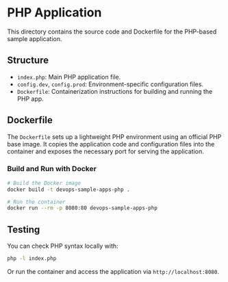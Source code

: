 # PHP Application

This directory contains the source code and Dockerfile for the PHP-based sample application.

## Structure
- `index.php`: Main PHP application file.
- `config.dev`, `config.prod`: Environment-specific configuration files.
- `Dockerfile`: Containerization instructions for building and running the PHP app.

## Dockerfile
The `Dockerfile` sets up a lightweight PHP environment using an official PHP base image. It copies the application code and configuration files into the container and exposes the necessary port for serving the application.

### Build and Run with Docker
```sh
# Build the Docker image
docker build -t devops-sample-apps-php .

# Run the container
docker run --rm -p 8080:80 devops-sample-apps-php
```

## Testing
You can check PHP syntax locally with:
```sh
php -l index.php
```

Or run the container and access the application via `http://localhost:8080`. 
